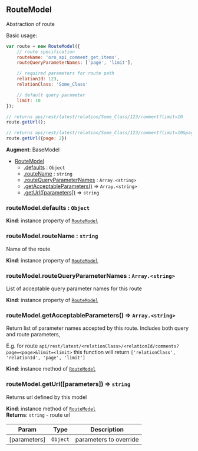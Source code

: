 <a name="module_RouteModel"></a>
## RouteModel
Abstraction of route

Basic usage:
```javascript
var route = new RouteModel({
    // route specification
    routeName: 'oro_api_comment_get_items',
    routeQueryParameterNames: ['page', 'limit'],

    // required parameters for route path
    relationId: 123,
    relationClass: 'Some_Class'

    // default query parameter
    limit: 10
});

// returns api/rest/latest/relation/Some_Class/123/comment?limit=10
route.getUrl();

// returns api/rest/latest/relation/Some_Class/123/comment?limit=10&page=2
route.getUrl({page: 2})
```

**Augment**: BaseModel  

* [RouteModel](#module_RouteModel)
  * [.defaults](#module_RouteModel#defaults) : <code>Object</code>
  * [.routeName](#module_RouteModel#routeName) : <code>string</code>
  * [.routeQueryParameterNames](#module_RouteModel#routeQueryParameterNames) : <code>Array.&lt;string&gt;</code>
  * [.getAcceptableParameters()](#module_RouteModel#getAcceptableParameters) ⇒ <code>Array.&lt;string&gt;</code>
  * [.getUrl([parameters])](#module_RouteModel#getUrl) ⇒ <code>string</code>

<a name="module_RouteModel#defaults"></a>
### routeModel.defaults : <code>Object</code>
**Kind**: instance property of <code>[RouteModel](#module_RouteModel)</code>  
<a name="module_RouteModel#routeName"></a>
### routeModel.routeName : <code>string</code>
Name of the route

**Kind**: instance property of <code>[RouteModel](#module_RouteModel)</code>  
<a name="module_RouteModel#routeQueryParameterNames"></a>
### routeModel.routeQueryParameterNames : <code>Array.&lt;string&gt;</code>
List of acceptable query parameter names for this route

**Kind**: instance property of <code>[RouteModel](#module_RouteModel)</code>  
<a name="module_RouteModel#getAcceptableParameters"></a>
### routeModel.getAcceptableParameters() ⇒ <code>Array.&lt;string&gt;</code>
Return list of parameter names accepted by this route.
Includes both query and route parameters,

E.g. for route `api/rest/latest/<relationClass>/<relationId/comments?page=<page>&limit=<limit>`
this function will return `['relationClass', 'relationId', 'page', 'limit']`

**Kind**: instance method of <code>[RouteModel](#module_RouteModel)</code>  
<a name="module_RouteModel#getUrl"></a>
### routeModel.getUrl([parameters]) ⇒ <code>string</code>
Returns url defined by this model

**Kind**: instance method of <code>[RouteModel](#module_RouteModel)</code>  
**Returns**: <code>string</code> - route url  

| Param | Type | Description |
| --- | --- | --- |
| [parameters] | <code>Object</code> | parameters to override |


